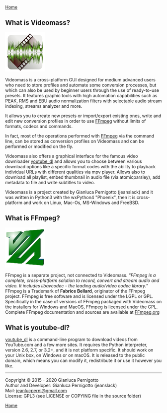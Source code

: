 [Home](index.md)

## What is Videomass?
![Image](/images/videomass.png)

Videomass is a cross-platform GUI designed for medium advanced users who
need to store profiles and automate some conversion processes, but which
can also be used by beginner users through the use of ready-to-use presets.
It features graphic tools with high automation capabilities such as PEAK,
RMS and EBU audio normalization filters with selectable audio stream indexing,
streams analyzer and more.   

It allows you to create new presets or import/export existing ones, write and
edit new conversion profiles in order to use [FFmpeg](https://www.ffmpeg.org/) 
without limits of formats, codecs and commands.   

In fact, most of the operations performed with [FFmpeg](https://www.ffmpeg.org/) 
via the command line, can be stored as conversion profiles on Videomass and can 
be performed or modified on the fly.   

Videomass also offers a graphical interface for the famous video downloader
[youtube_dl](http://ytdl-org.github.io/youtube-dl/) and allows you to choose 
between various download options like a specific format codes with the ability 
to playback individual URLs with different qualities via mpv player. Allows also 
to download all playlist, embed thumbnail in audio file (via atomicparsley), 
add metadata to file and write subtitles to video.   

Videomass is a project created by Gianluca Pernigotto (jeanslack) and it was
written in Python3 with the wxPython4 "Phoenix", then it is cross-platform and 
work on Linux, Mac-Os, MS-Windows and FreeBSD.    

## What is FFmpeg?
![Image](/images/FFmpeg2.png)   

FFmpeg is a separate project, not connected to Videomass. *"FFmpeg is a 
complete, cross-platform solution to record, convert and stream audio and video. 
It includes libavcodec - the leading audio/video codec library."* FFmpeg is a 
Trademark of **Fabrice Bellard**, originator of the FFmpeg project. FFmpeg is 
free software and is licensed under the LGPL or GPL. Specifically in the case 
of versions of FFmpeg packaged with Videomass on the installers for Windows and 
MacOS, FFmpeg is licensed under the GPL. Complete FFmpeg documentation and 
sources are available at [FFmpeg.org](https://www.ffmpeg.org/)   

## What is youtube-dl?

[youtube_dl](http://ytdl-org.github.io/youtube-dl/) is a command-line program to 
download videos from YouTube.com and a few more sites. It requires the Python 
interpreter, version 2.6, 2.7, or 3.2+, and it is not platform specific. 
It should work on your Unix box, on Windows or on macOS. It is released to the 
public domain, which means you can modify it, redistribute it or use it however 
you like.

------------------------------------------------
Copyright © 2015 - 2020 Gianluca Pernigotto   
Author and Developer: Gianluca Pernigotto (jeanslack)  
Mail: <jeanlucperni@gmail.com>   
License: GPL3 (see LICENSE or COPYING file in the source folder)   

[Home](index.md)
